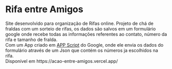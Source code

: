 # Rifa entre Amigos
<div>
Site desenvolvido para organização de Rifas online.
Projeto de chá de fraldas com um sorteio de rifas, os dados são salvos em um formulário google  
onde recebe todas as informações referentes ao contato, número da rifa e tamanho de fralda. <br>      
Com um App criado em <a href="https://script.google.com/home">APP Script</a> do Google, onde ele envia 
 os dados do formulário através de um Json que contém os números ja escolhidos na rifa. <br>
 Disponível em https://acao-entre-amigos.vercel.app/
</div>
